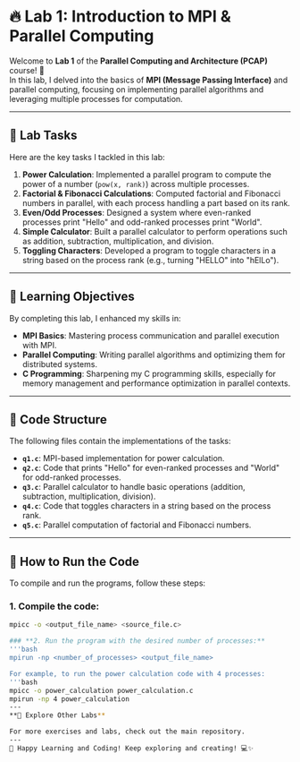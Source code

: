 # 🔥 **Lab 1: Introduction to MPI & Parallel Computing**

Welcome to **Lab 1** of the **Parallel Computing and Architecture (PCAP)** course! 🚀  
In this lab, I delved into the basics of **MPI (Message Passing Interface)** and parallel computing, focusing on implementing parallel algorithms and leveraging multiple processes for computation.

---

## 🧮 **Lab Tasks**

Here are the key tasks I tackled in this lab:

1. **Power Calculation**: Implemented a parallel program to compute the power of a number (`pow(x, rank)`) across multiple processes.
2. **Factorial & Fibonacci Calculations**: Computed factorial and Fibonacci numbers in parallel, with each process handling a part based on its rank.
3. **Even/Odd Processes**: Designed a system where even-ranked processes print "Hello" and odd-ranked processes print "World".
4. **Simple Calculator**: Built a parallel calculator to perform operations such as addition, subtraction, multiplication, and division.
5. **Toggling Characters**: Developed a program to toggle characters in a string based on the process rank (e.g., turning "HELLO" into "hElLo").

---

## 🚀 **Learning Objectives**

By completing this lab, I enhanced my skills in:

- **MPI Basics**: Mastering process communication and parallel execution with MPI.
- **Parallel Computing**: Writing parallel algorithms and optimizing them for distributed systems.
- **C Programming**: Sharpening my C programming skills, especially for memory management and performance optimization in parallel contexts.

---

## 📂 **Code Structure**

The following files contain the implementations of the tasks:

- **`q1.c`**: MPI-based implementation for power calculation.
- **`q2.c`**: Code that prints "Hello" for even-ranked processes and "World" for odd-ranked processes.
- **`q3.c`**: Parallel calculator to handle basic operations (addition, subtraction, multiplication, division).
- **`q4.c`**: Code that toggles characters in a string based on the process rank.
- **`q5.c`**: Parallel computation of factorial and Fibonacci numbers.

---

## 📜 **How to Run the Code**

To compile and run the programs, follow these steps:

### 1. Compile the code:
   ```bash
   mpicc -o <output_file_name> <source_file.c>

### **2. Run the program with the desired number of processes:**
'''bash
mpirun -np <number_of_processes> <output_file_name>

For example, to run the power calculation code with 4 processes:
'''bash
mpicc -o power_calculation power_calculation.c
mpirun -np 4 power_calculation
---
**🔗 Explore Other Labs**

For more exercises and labs, check out the main repository.
---
🚀 Happy Learning and Coding! Keep exploring and creating! 💻✨
